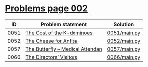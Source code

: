 # [Problems page 002](https://www.e-olymp.com/en/problems?page=2)


| ID   | Problem statement                                                          | Solution                     |
|------|----------------------------------------------------------------------------|------------------------------|
| 0051 | [The Cost of the K-dominoes](https://www.e-olymp.com/ru/problems/51)       | [0051/main.py](0051/main.py) |
| 0052 | [The Cheese for Anfisa](https://www.e-olymp.com/en/problems/52)            | [0052/main.py](0052/main.py) |
| 0057 | [The Butterfly – Medical Attendan](https://www.e-olymp.com/en/problems/57) | [0057/main.py](0057/main.py) |
| 0066 | [The Directors’ Visitors](https://www.e-olymp.com/en/problems/66)          | [0066/main.py](0066/main.py) |

